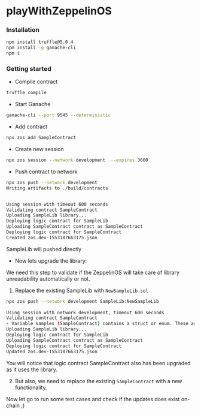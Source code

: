 # playWithZeppelinOS

### Installation
```bash
npm install truffle@5.0.4
npm install -g ganache-cli
npm i
```

### Getting started
- Compile contract
```bash
truffle compile
```
- Start Ganache
```bash
ganache-cli --port 9545 --deterministic
```
- Add contract 
```bash
npx zos add SampleContract
```
- Create new session
```bash
npx zos session --network development  --expires 3600
```
- Push contract to network
```bash
npx zos push --network development
Writing artifacts to ./build/contracts


Using session with timeout 600 seconds
Validating contract SampleContract
Uploading SampleLib library...
Deploying logic contract for SampleLib
Uploading SampleContract contract as SampleContract
Deploying logic contract for SampleContract
Created zos.dev-1553187663175.json
```
SampleLib will pushed directly

- Now lets upgrade the library:

We need this step to validate if the ZeppelinOS will take care of library 
unreadability automatically or not.

1. Replace the existing SampleLib with `NewSampleLib.sol`

```bash
npx zos push --network development SampleLib:NewSampleLib
 
Using session with network development, timeout 600 seconds
Validating contract SampleContract
- Variable samples (SampleContract) contains a struct or enum. These are not automatically checked for storage compatibility in the current version. See https://docs.zeppelinos.org/docs/writing_contracts.html#modifying-your-contracts for more info.
Uploading SampleLib library...
Deploying logic contract for SampleLib
Uploading SampleContract contract as SampleContract
Deploying logic contract for SampleContract
Updated zos.dev-1553187663175.json
```

You will notice that logic contract SampleContract also has been upgraded as it uses the library.

2. But also, we need to replace the existing `SampleContract` with a new functionality.

Now let go to run some test cases and check if the updates does exist on-chain ;) 

